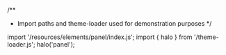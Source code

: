 <!--
type: template
name: panel
-->
/**
 * Import paths and theme-loader used for demonstration purposes
 */

import '/resources/elements/panel/index.js';
import { halo } from '/theme-loader.js';
halo('panel');
